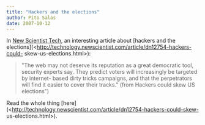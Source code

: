 ```yaml
---
title: "Hackers and the elections"
author: Pito Salas
date: 2007-10-12
---
```




In [New Scientist Tech](<http://technology.newscientist.com/home.ns>), an
interesting article about [hackers and the
elections](<http://technology.newscientist.com/article/dn12754-hackers-could-
skew-us-elections.html>):

> "The web may not deserve its reputation as a great democratic tool, security
> experts say. They predict voters will increasingly be targeted by internet-
> based dirty tricks campaigns, and that the perpetrators will find it easier
> to cover their tracks." (from Hackers could skew US elections")

Read the whole thing
[here](<http://technology.newscientist.com/article/dn12754-hackers-could-skew-
us-elections.html>).


